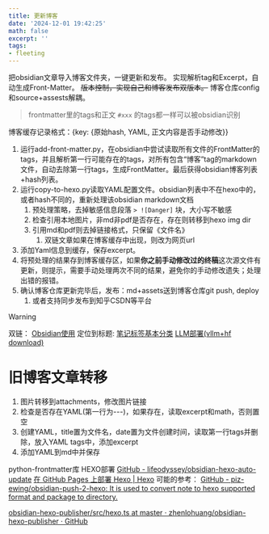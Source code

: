 ```yaml
---
title: 更新博客
date: '2024-12-01 19:42:25'
math: false
excerpt: ''
tags:
- fleeting
---
```


把obsidian文章导入博客文件夹，一键更新和发布。
实现解析tag和Excerpt，自动生成Front-Matter。
~~版本控制，实现自己和博客发布双版本。~~
博客仓库config和source+assests解耦。
> frontmatter里的tags和正文 `#xxx` 的tags都一样可以被obsidian识别

博客缓存记录格式：{key: {原始hash, YAML, 正文内容是否手动修改}}

1. 运行add-front-matter.py，在obsidian中尝试读取所有文件的FrontMatter的tags，并且解析第一行可能存在的tags，对所有包含“博客”tag的markdown文件，自动去除第一行tags，生成FrontMatter。最后获得obsidian博客列表+hash列表。
2. 运行copy-to-hexo.py读取YAML配置文件。obsidian列表中不在hexo中的，或者hash不同的，重新处理该obsidian markdown文档
	1. 预处理策略，去掉敏感信息段落 `> ![Danger]` 块，大小写不敏感
	2. 检查引用本地图片，非md非pdf是否存在，存在则转移到hexo img dir
	3. 引用md和pdf则去掉链接格式，只保留《文件名》
		1. 双链文章如果在博客缓存中出现，则改为网页url
3. 添加Yaml信息到缓存，保存excerpt。
4. 将预处理的结果存到博客缓存区，如果**你之前手动修改过的终稿**这次源文件有更新，则提示，需要手动处理两次不同的结果，避免你的手动修改遗失；处理出错的报错。
5. 确认博客仓库更新完毕后，发布：md+assets送到博客仓库git push, deploy
	1. 或者支持同步发布到知乎CSDN等平台
> [!Warning] 
> 双链： [Obsidian使用](Obsidian使用.md)
> 定位到标题: [笔记标签基本分类](Obsidian使用.md#笔记标签基本分类)
> [LLM部署(vllm+hf download)](毕设/LLM部署(vllm+hf%20download).md)



# 旧博客文章转移
1. 图片转移到attachments，修改图片链接
2. 检查是否存在YAML(第一行为---)，如果存在，读取excerpt和math，否则置空
3. 创建YAML，title置为文件名，date置为文件创建时间，读取第一行tags并删除，放入YAML tags中，添加excerpt
4. 添加YAML到md中并保存

python-frontmatter库
HEXO部署
[GitHub - lifeodyssey/obsidian-hexo-auto-update](https://github.com/lifeodyssey/obsidian-hexo-auto-update)
[在 GitHub Pages 上部署 Hexo | Hexo](https://hexo.io/zh-cn/docs/github-pages)
可能的参考：
[GitHub - piz-ewing/obsidian-push-2-hexo: It is used to convert note to hexo supported format and package to directory.](https://github.com/piz-ewing/obsidian-push-2-hexo)

[obsidian-hexo-publisher/src/hexo.ts at master · zhenlohuang/obsidian-hexo-publisher · GitHub](https://github.com/zhenlohuang/obsidian-hexo-publisher/blob/master/src/hexo.ts)